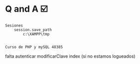 # Q and A ☑️


    Sesiones
        session.save_path
            c:\XAMPP\tmp


    Curso de PHP y mySQL 48385


falta
    autenticar
    modificarClave
    index (si no estamos logueados)
    
